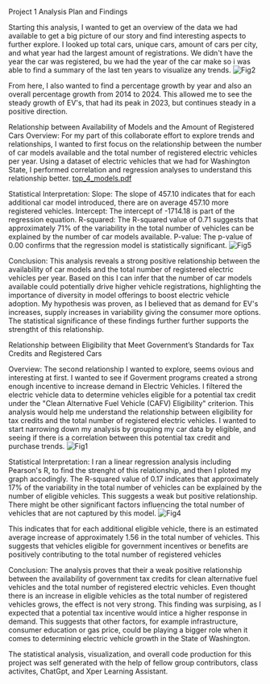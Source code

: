 Project 1 Analysis Plan and Findings 

Starting this analysis, I wanted to get an overview of the data we had available to get a big picture of our story and find interesting aspects to further explore. I looked up total cars, unique cars, amount of cars per city, and what year had the largest amount of registrations. We didn't have the year the car was registered, bu we had the year of the car make so i was able to find a summary of the last ten years to visualize any trends. 
![Fig2](https://github.com/user-attachments/assets/c9bb31f1-a3f4-42a9-a005-1042221b12cb)

From here, I also wanted to find a percentage growth by year and also an overall percentage growth from 2014 to 2024. This allowed me to see the steady growth of EV's, that had its peak in 2023, but continues steady in a positive direction. 


Relationship between Availability of Models and the Amount of Registered Cars
Overview:
For my part of this collaborate effort to explore trends and relationships, I wanted to first focus on the relationship between the number of car models available and the total number of registered electric vehicles per year. Using a dataset of electric vehicles that we had for Washington State, I performed correlation and regression analyses to understand this relationship better.
[top_4_models.pdf](https://github.com/user-attachments/files/16242925/top_4_models.pdf)

Statistical Interpretation:
Slope: The slope of 457.10 indicates that for each additional car model introduced, there are on average 457.10 more registered vehicles.
Intercept: The intercept of -1714.18 is part of the regression equation.
R-squared: The R-squared value of 0.71 suggests that approximately 71% of the variability in the total number of vehicles can be explained by the number of car models available.
P-value: The p-value of 0.00 confirms that the regression model is statistically significant.
![Fig5](https://github.com/user-attachments/assets/e61745cc-8640-4006-9042-65b1e725ec33)

Conclusion:
This analysis reveals a strong positive relationship between the availability of car models and the total number of registered electric vehicles per year. Based on this I can infer that the number of car models available could potentially drive higher vehicle registrations, highlighting the importance of diversity in model offerings to boost electric vehicle adoption. My hypothesis was proven, as I believed that as demand for EV's increases, supply increases in variability giving the consumer more options. The statistical significance of these findings further further supports the strengtht of this relationship.

Relationship between Eligibility that Meet Government’s Standards for Tax Credits and Registered Cars

Overview:
The second relationship I wanted to explore, seems ovious and interesting at first. I wanted to see if Goverment programs created a strong enough incentive to increase demand in Electric Vehicles. I filtered the electric vehicle data to determine vehicles eligible for a potential tax credit under the "Clean Alternative Fuel Vehicle (CAFV) Eligibility" criterion. This analysis would help me understand the relationship between eligibility for tax credits and the total number of registered electric vehicles.
I wanted to start narrowing down my analysis by grouping my car data by eligible, and seeing if there is a correlation between this potential tax credit and purchase trends. 
![Fig1](https://github.com/user-attachments/assets/cd7ca6fa-e9b8-4b8c-9bd3-5df38e4f7e40)

Statistical Interpretation:
I ran a linear regression analysis including Pearson's R, to find the strenght of this relationship, and then I ploted my graph accodingly. 
The R-squared value of 0.17 indicates that approximately 17% of the variability in the total number of vehicles can be explained by the number of eligible vehicles. This suggests a weak but positive relationship. There might be other significant factors influencing the total number of vehicles that are not captured by this model.
![Fig4](https://github.com/user-attachments/assets/738ccad1-b62c-4aa9-a215-bd949d7949c9)

This indicates that for each additional eligible vehicle, there is an estimated average increase of approximately 1.56 in the total number of vehicles. This suggests that vehicles eligible for government incentives or benefits are positively contributing to the total number of registered vehicles

Conclusion:
The analysis proves that their a weak positive relationship between the availability of government tax credits for clean alternative fuel vehicles and the total number of registered electric vehicles. Even thought there is an increase in eligible vehicles as the total number of registered vehicles grows, the effect is not very strong. This finding was surpising, as I expected that a potential tax incentive would intice a higher response in demand. This suggests that other factors, for example infrastructure, consumer education or gas price, could be playing a bigger role when it comes to determining electric vehicle growth in the State of Washington. 



The statistical analysis, visualization, and overall code production for this project was self generated with the help of fellow group contributors, class activites, ChatGpt, and Xper Learning Assistant. 



